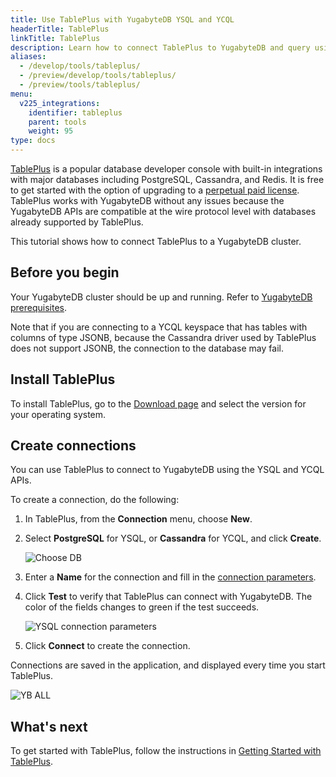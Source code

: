 ```yaml
---
title: Use TablePlus with YugabyteDB YSQL and YCQL
headerTitle: TablePlus
linkTitle: TablePlus
description: Learn how to connect TablePlus to YugabyteDB and query using YSQL, YCQL.
aliases:
  - /develop/tools/tableplus/
  - /preview/develop/tools/tableplus/
  - /preview/tools/tableplus/
menu:
  v225_integrations:
    identifier: tableplus
    parent: tools
    weight: 95
type: docs
---
```


[TablePlus](https://tableplus.io/) is a popular database developer console with built-in integrations with major databases including PostgreSQL, Cassandra, and Redis. It is free to get started with the option of upgrading to a [perpetual paid license](https://tableplus.io/pricing). TablePlus works with YugabyteDB without any issues because the YugabyteDB APIs are compatible at the wire protocol level with databases already supported by TablePlus.

This tutorial shows how to connect TablePlus to a YugabyteDB cluster.

## Before you begin

Your YugabyteDB cluster should be up and running. Refer to [YugabyteDB prerequisites](../#yugabytedb-prerequisites).

Note that if you are connecting to a YCQL keyspace that has tables with columns of type JSONB, because the Cassandra driver used by TablePlus does not support JSONB, the connection to the database may fail.

## Install TablePlus

To install TablePlus, go to the [Download page](https://tableplus.com/download/) and select the version for your operating system.

## Create connections

You can use TablePlus to connect to YugabyteDB using the YSQL and YCQL APIs.

To create a connection, do the following:

1. In TablePlus, from the **Connection** menu, choose **New**.

1. Select **PostgreSQL** for YSQL, or **Cassandra** for YCQL, and click **Create**.

    ![Choose DB](/images/develop/tools/tableplus/choose-db.png)

1. Enter a **Name** for the connection and fill in the [connection parameters](../#connection-parameters).

1. Click **Test** to verify that TablePlus can connect with YugabyteDB. The color of the fields changes to green if the test succeeds.

    ![YSQL connection parameters](/images/develop/tools/tableplus/ysql-connection.png)

1. Click **Connect** to create the connection.

Connections are saved in the application, and displayed every time you start TablePlus.

![YB ALL](/images/develop/tools/tableplus/yb-all-connection.png)

## What's next

To get started with TablePlus, follow the instructions in [Getting Started with TablePlus](https://tableplus.io/blog/2018/04/getting-started-with-tableplus.html).

